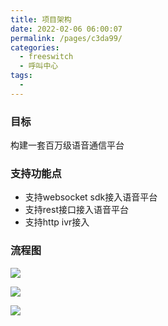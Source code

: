 ```yaml
---
title: 项目架构
date: 2022-02-06 06:00:07
permalink: /pages/c3da99/
categories:
  - freeswitch
  - 呼叫中心
tags:
  - 
---
```


### 目标

构建一套百万级语音通信平台



### 支持功能点

- 支持websocket sdk接入语音平台
- 支持rest接口接入语音平台
- 支持http ivr接入


### 流程图

![](https://cdn.jsdelivr.net/gh/dong-jianbin/drawing-bed/mall/20220206105135.png)



![](https://cdn.jsdelivr.net/gh/dong-jianbin/drawing-bed/mall/20220206105304.png)





![](https://cdn.jsdelivr.net/gh/dong-jianbin/drawing-bed/mall/20220206105453.png)



